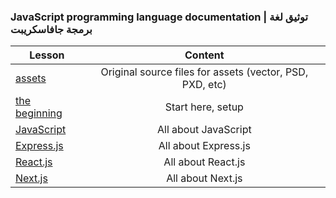 

### JavaScript programming language documentation | توثيق لغة برمجة جافاسكريبت

|  Lesson | Content |
| ------ |:-----:|
|[assets](./assets)|Original source files for assets (vector, PSD, PXD, etc)|
|[the beginning](./The-Beginning)|Start here, setup|
|[JavaScript](./JavaScript)|All about JavaScript|
|[Express.js](./Express.js)|All about Express.js|
|[React.js](./React.js)|All about React.js|
|[Next.js](./Next.js)|All about Next.js|